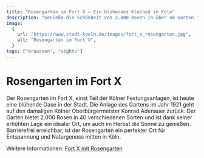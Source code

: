 ```yaml
---
title: "Rosengarten im Fort X – Ein blühendes Kleinod in Köln"
description: "Genieße die Schönheit von 2.000 Rosen in über 40 Sorten im historischen Fort X, einer grünen Oase inmitten der Stadt."
image:
  {
    url: "https://www.stadt-koeln.de/images/fort_x_rosengarten.jpg",
    alt: "Rosengarten im Fort X",
  }
tags: ["draussen", "sights"]
---
```


# Rosengarten im Fort X

Der Rosengarten im Fort X, einst Teil der Kölner Festungsanlagen, ist heute eine blühende Oase in der Stadt. Die Anlage des Gartens im Jahr 1921 geht auf den damaligen Kölner Oberbürgermeister Konrad Adenauer zurück. Der Garten bietet 2.000 Rosen in 40 verschiedenen Sorten und ist dank seiner erhöhten Lage ein idealer Ort, um auch im Herbst die Sonne zu genießen. Barrierefrei erreichbar, ist der Rosengarten ein perfekter Ort für Entspannung und Naturgenuss mitten in Köln.

Weitere Informationen: [Fort X mit Rosengarten](https://www.stadt-koeln.de/leben-in-koeln/freizeit-natur-sport/parks/66306/index.html)
